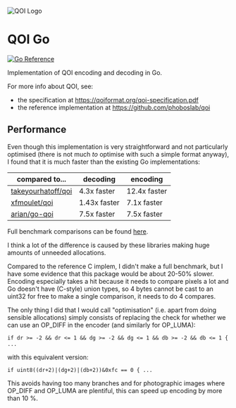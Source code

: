 ![QOI Logo](https://qoiformat.org/qoi-logo.svg)

# QOI Go

[![Go Reference](https://pkg.go.dev/badge/github.com/hchargois/qoi.svg)](https://pkg.go.dev/github.com/hchargois/qoi)

Implementation of QOI encoding and decoding in Go.

For more info about QOI, see: 

- the specification at https://qoiformat.org/qoi-specification.pdf
- the reference implementation at https://github.com/phoboslab/qoi

## Performance

Even though this implementation is very straightforward and not particularly
optimised (there is not much _to_ optimise with such a simple format anyway),
I found that it is much faster than the existing Go implementations:

| compared to... | decoding | encoding |
| - | - | - |
| [takeyourhatoff/qoi](https://github.com/takeyourhatoff/qoi) | 4.3x faster | 12.4x faster |
| [xfmoulet/qoi](https://github.com/xfmoulet/qoi) | 1.43x faster | 7.1x faster |
| [arian/go-qoi](https://github.com/arian/go-qoi) | 7.5x faster | 7.5x faster |

Full benchmark comparisons can be found [here](/bench_results/results.md).

I think a lot of the difference is caused by these libraries making huge
amounts of unneeded allocations.

Compared to the reference C implem, I didn't make a full benchmark, but I have
some evidence that this package would be about 20-50% slower.
Encoding especially takes a hit because it needs to compare pixels a lot and Go
doesn't have (C-style) union types, so 4 bytes cannot be cast to an uint32 for
free to make a single comparison, it needs to do 4 compares.

The only thing I did that I would call "optimisation" (i.e. apart from doing
sensible allocations) simply consists of replacing the check for whether we can
use an OP_DIFF in the encoder (and similarly for OP_LUMA):

```
if dr >= -2 && dr <= 1 && dg >= -2 && dg <= 1 && db >= -2 && db <= 1 { ...
```

with this equivalent version:

```
if uint8((dr+2)|(dg+2)|(db+2))&0xfc == 0 { ...
```

This avoids having too many branches and for photographic images where OP_DIFF
and OP_LUMA are plentiful, this can speed up encoding by more than 10 %.
